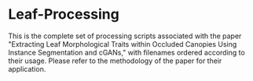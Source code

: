 # Leaf-Processing
This is the complete set of processing scripts associated with the paper "Extracting Leaf Morphological Traits within Occluded Canopies Using Instance Segmentation and cGANs," with filenames ordered according to their usage. Please refer to the methodology of the paper for their application.
